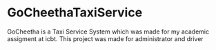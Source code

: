 # GoCheethaTaxiService
GoCheetha is a Taxi Service System which was made for my academic assigment at icbt. This project was made for administrator and driver
